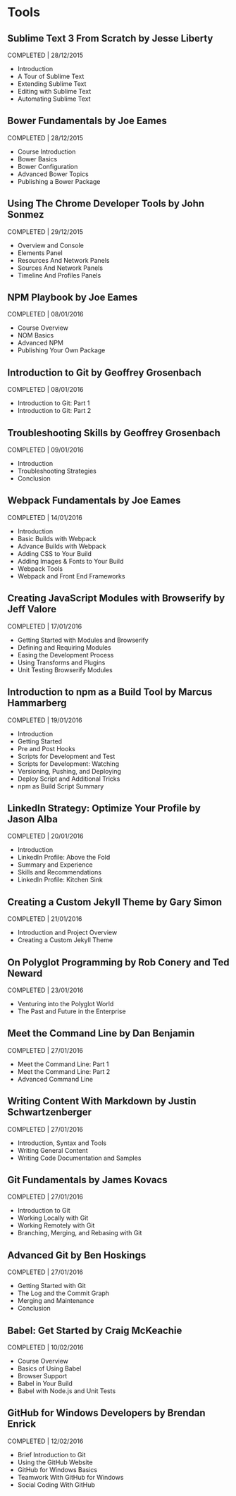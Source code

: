 # Tools

## Sublime Text 3 From Scratch by Jesse Liberty
COMPLETED | 28/12/2015

- Introduction
- A Tour of Sublime Text
- Extending Sublime Text
- Editing with Sublime Text
- Automating Sublime Text

## Bower Fundamentals by Joe Eames
COMPLETED | 28/12/2015

- Course Introduction
- Bower Basics
- Bower Configuration
- Advanced Bower Topics
- Publishing a Bower Package

## Using The Chrome Developer Tools by John Sonmez
COMPLETED | 29/12/2015

- Overview and Console
- Elements Panel
- Resources And Network Panels
- Sources And Network Panels
- Timeline And Profiles Panels

## NPM Playbook by Joe Eames
COMPLETED | 08/01/2016

- Course Overview
- NOM Basics
- Advanced NPM
- Publishing Your Own Package

## Introduction to Git by Geoffrey Grosenbach
COMPLETED | 08/01/2016

- Introduction to Git: Part 1
- Introduction to Git: Part 2

## Troubleshooting Skills by Geoffrey Grosenbach
COMPLETED | 09/01/2016

- Introduction
- Troubleshooting Strategies
- Conclusion

## Webpack Fundamentals by Joe Eames
COMPLETED | 14/01/2016

- Introduction
- Basic Builds with Webpack
- Advance Builds with Webpack
- Adding CSS to Your Build
- Adding Images & Fonts to Your Build
- Webpack Tools
- Webpack and Front End Frameworks

## Creating JavaScript Modules with Browserify by Jeff Valore
COMPLETED | 17/01/2016

- Getting Started with Modules and Browserify
- Defining and Requiring Modules
- Easing the Development Process
- Using Transforms and Plugins
- Unit Testing Browserify Modules

## Introduction to npm as a Build Tool by Marcus Hammarberg
COMPLETED | 19/01/2016

- Introduction
- Getting Started
- Pre and Post Hooks
- Scripts for Development and Test
- Scripts for Development: Watching
- Versioning, Pushing, and Deploying
- Deploy Script and Additional Tricks
- npm as Build Script Summary

## LinkedIn Strategy: Optimize Your Profile by Jason Alba
COMPLETED | 20/01/2016

- Introduction
- LinkedIn Profile: Above the Fold
- Summary and Experience
- Skills and Recommendations
- LinkedIn Profile: Kitchen Sink

## Creating a Custom Jekyll Theme by Gary Simon
COMPLETED | 21/01/2016

- Introduction and Project Overview
- Creating a Custom Jekyll Theme

## On Polyglot Programming by Rob Conery and Ted Neward
COMPLETED | 23/01/2016

- Venturing into the Polyglot World
- The Past and Future in the Enterprise

## Meet the Command Line by Dan Benjamin
COMPLETED | 27/01/2016

- Meet the Command Line: Part 1
- Meet the Command Line: Part 2
- Advanced Command Line

## Writing Content With Markdown by Justin Schwartzenberger
COMPLETED | 27/01/2016

- Introduction, Syntax and Tools
- Writing General Content
- Writing Code Documentation and Samples

## Git Fundamentals by James Kovacs
COMPLETED | 27/01/2016

- Introduction to Git
- Working Locally with Git
- Working Remotely with Git
- Branching, Merging, and Rebasing with Git

## Advanced Git by Ben Hoskings
COMPLETED | 27/01/2016

- Getting Started with Git
- The Log and the Commit Graph
- Merging and Maintenance
- Conclusion

## Babel: Get Started by Craig McKeachie
COMPLETED | 10/02/2016

- Course Overview
- Basics of Using Babel
- Browser Support
- Babel in Your Build
- Babel with Node.js and Unit Tests

## GitHub for Windows Developers by Brendan Enrick
COMPLETED | 12/02/2016

- Brief Introduction to Git
- Using the GitHub Website
- GitHub for Windows Basics
- Teamwork With GitHub for Windows
- Social Coding With GitHub
